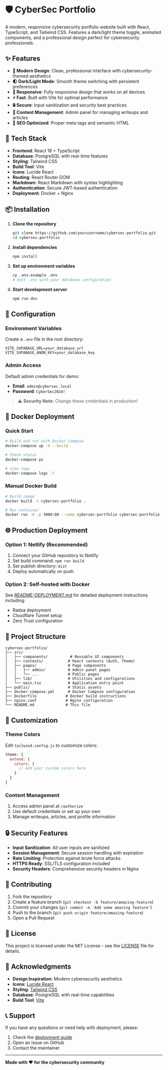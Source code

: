 # 🛡️ CyberSec Portfolio

A modern, responsive cybersecurity portfolio website built with React, TypeScript, and Tailwind CSS. Features a dark/light theme toggle, animated components, and a professional design perfect for cybersecurity professionals.

## ✨ Features

- **🎨 Modern Design**: Clean, professional interface with cybersecurity-themed aesthetics
- **🌓 Dark/Light Mode**: Smooth theme switching with persistent preferences
- **📱 Responsive**: Fully responsive design that works on all devices
- **⚡ Fast**: Built with Vite for optimal performance
- **🔒 Secure**: Input sanitization and security best practices
- **📝 Content Management**: Admin panel for managing writeups and articles
- **🎯 SEO Optimized**: Proper meta tags and semantic HTML

## 🚀 Tech Stack

- **Frontend**: React 18 + TypeScript  
- **Database**: PostgreSQL with real-time features
- **Styling**: Tailwind CSS
- **Build Tool**: Vite
- **Icons**: Lucide React
- **Routing**: React Router DOM
- **Markdown**: React Markdown with syntax highlighting
- **Authentication**: Secure JWT-based authentication
- **Deployment**: Docker + Nginx

## 📦 Installation

1. **Clone the repository**
   ```bash
   git clone https://github.com/yourusername/cybersec-portfolio.git
   cd cybersec-portfolio
   ```

2. **Install dependencies**
   ```bash
   npm install
   ```

3. **Set up environment variables**
   ```bash
   cp .env.example .env
   # Edit .env with your database configuration
   ```

4. **Start development server**
   ```bash
   npm run dev
   ```

## 🔧 Configuration

### Environment Variables

Create a `.env` file in the root directory:

```env
VITE_SUPABASE_URL=your_database_url
VITE_SUPABASE_ANON_KEY=your_database_key
```

### Admin Access

Default admin credentials for demo:
- **Email**: `admin@cybersec.local`
- **Password**: `CyberSec2024!`

> ⚠️ **Security Note**: Change these credentials in production!

## 🐳 Docker Deployment

### Quick Start
```bash
# Build and run with Docker Compose
docker-compose up -d --build

# Check status
docker-compose ps

# View logs
docker-compose logs -f
```

### Manual Docker Build
```bash
# Build image
docker build -t cybersec-portfolio .

# Run container
docker run -d -p 3000:80 --name cybersec-portfolio cybersec-portfolio
```

## 🌐 Production Deployment

### Option 1: Netlify (Recommended)
1. Connect your GitHub repository to Netlify
2. Set build command: `npm run build`
3. Set publish directory: `dist`
4. Deploy automatically on push

### Option 2: Self-hosted with Docker
See [README-DEPLOYMENT.md](./README-DEPLOYMENT.md) for detailed deployment instructions including:
- Radxa deployment
- Cloudflare Tunnel setup
- Zero Trust configuration

## 📁 Project Structure

```
cybersec-portfolio/
├── src/
│   ├── components/          # Reusable UI components
│   ├── contexts/           # React contexts (Auth, Theme)
│   ├── pages/              # Page components
│   │   ├── admin/          # Admin panel pages
│   │   └── ...             # Public pages
│   ├── lib/                # Utilities and configurations
│   └── main.tsx            # Application entry point
├── public/                 # Static assets
├── docker-compose.yml      # Docker Compose configuration
├── Dockerfile             # Docker build instructions
├── nginx.conf             # Nginx configuration
└── README.md              # This file
```

## 🎨 Customization

### Theme Colors
Edit `tailwind.config.js` to customize colors:

```javascript
theme: {
  extend: {
    colors: {
      // Add your custom colors here
    }
  }
}
```

### Content Management
1. Access admin panel at `/authorize`
2. Use default credentials or set up your own
3. Manage writeups, articles, and profile information

## 🔒 Security Features

- **Input Sanitization**: All user inputs are sanitized
- **Session Management**: Secure session handling with expiration
- **Rate Limiting**: Protection against brute force attacks
- **HTTPS Ready**: SSL/TLS configuration included
- **Security Headers**: Comprehensive security headers in Nginx

## 🤝 Contributing

1. Fork the repository
2. Create a feature branch (`git checkout -b feature/amazing-feature`)
3. Commit your changes (`git commit -m 'Add some amazing feature'`)
4. Push to the branch (`git push origin feature/amazing-feature`)
5. Open a Pull Request

## 📄 License

This project is licensed under the MIT License - see the [LICENSE](LICENSE) file for details.

## 🙏 Acknowledgments

- **Design Inspiration**: Modern cybersecurity aesthetics
- **Icons**: [Lucide React](https://lucide.dev/)
- **Styling**: [Tailwind CSS](https://tailwindcss.com/)
- **Database**: PostgreSQL with real-time capabilities
- **Build Tool**: [Vite](https://vitejs.dev/)

## 📞 Support

If you have any questions or need help with deployment, please:

1. Check the [deployment guide](./README-DEPLOYMENT.md)
2. Open an issue on GitHub
3. Contact the maintainer

---

**Made with ❤️ for the cybersecurity community**